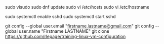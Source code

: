 sudo visudo
sudo dnf update
sudo vi /etc/hosts
sudo vi /etc/hostname

sudo systemctl enable sshd
sudo systemctl start sshd

git config --global user.email "firstname.lastname@gmail.com"
git config --global user.name "Firstname LASTNAME"
git clone https://github.com/rlepage/training-linux-vm-configuration
